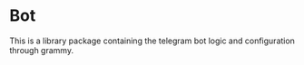 # Bot

This is a library package containing the telegram bot logic and configuration through grammy.


